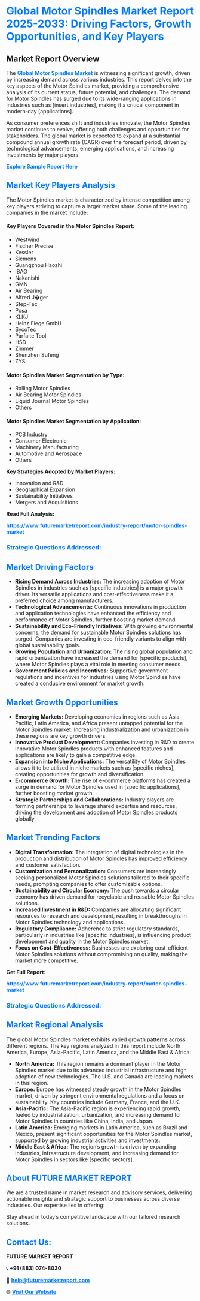<h1 style="color: #007BFF;">Global Motor Spindles Market Report 2025-2033: Driving Factors, Growth Opportunities, and Key Players</h1>

<section id="overview">
<h2>Market Report Overview</h2>
<p>The <a href="https://www.futuremarketreport.com/industry-report/motor-spindles-market" style="color: #007BFF; text-decoration: none;"><strong>Global Motor Spindles Market</strong></a> is witnessing significant growth, driven by increasing demand across various industries. This report delves into the key aspects of the Motor Spindles market, providing a comprehensive analysis of its current status, future potential, and challenges. The demand for Motor Spindles has surged due to its wide-ranging applications in industries such as [insert industries], making it a critical component in modern-day [applications].</p>
<p>As consumer preferences shift and industries innovate, the Motor Spindles market continues to evolve, offering both challenges and opportunities for stakeholders. The global market is expected to expand at a substantial compound annual growth rate (CAGR) over the forecast period, driven by technological advancements, emerging applications, and increasing investments by major players.</p>
</section>

<section id="overview">
<p><a href="https://www.futuremarketreport.com/request-sample/reportId=26428" style="color: #007BFF; text-decoration: none;"><strong>Explore Sample Report Here</strong></a></p>
</section>

<section id="key-players">
<h2 style="color: #007BFF;">Market Key Players Analysis</h2>
<p>The Motor Spindles market is characterized by intense competition among key players striving to capture a larger market share. Some of the leading companies in the market include:</p>
<h4>Key Players Covered in the Motor Spindles Report:</h4>
<ul><li>Westwind</li><li>Fischer Precise</li><li>Kessler</li><li>Siemens</li><li>Guangzhou Haozhi</li><li>IBAG</li><li>Nakanishi</li><li>GMN</li><li>Air Bearing</li><li>Alfred J�ger</li><li>Step-Tec</li><li>Posa</li><li>KLKJ</li><li>Heinz Fiege GmbH</li><li>SycoTec</li><li>Parfaite Tool</li><li>HSD</li><li>Zimmer</li><li>Shenzhen Sufeng</li><li>ZYS</li></ul>
<h4>Motor Spindles Market Segmentation by Type:</h4>
<ul><li>Rolling Motor Spindles</li><li>Air Bearing Motor Spindles</li><li>Liquid Journal Motor Spindles</li><li>Others</li></ul>

<h4>Motor Spindles Market Segmentation by Application:</h4>
<ul><li>PCB Industry</li><li>Consumer Electronic</li><li>Machinery Manufacturing</li><li>Automotive and Aerospace</li><li>Others</li></ul>
<p><strong>Key Strategies Adopted by Market Players:</strong></p>
<ul>
<li>Innovation and R&D</li>
<li>Geographical Expansion</li>
<li>Sustainability Initiatives</li>
<li>Mergers and Acquisitions</li>
</ul>
</section>

<section>
<p><strong>Read Full Analysis: </strong></p><a href="https://www.futuremarketreport.com/industry-report/motor-spindles-market" style="color: #007BFF; text-decoration: none;"><strong>https://www.futuremarketreport.com/industry-report/motor-spindles-market</strong></a>
<h3 style="color: #007BFF;">Strategic Questions Addressed:</h3>
</section>

<section id="driving-factors">
<h2 style="color: #007BFF;">Market Driving Factors</h2>
<ul>
<li><strong>Rising Demand Across Industries:</strong> The increasing adoption of Motor Spindles in industries such as [specific industries] is a major growth driver. Its versatile applications and cost-effectiveness make it a preferred choice among manufacturers.</li>
<li><strong>Technological Advancements:</strong> Continuous innovations in production and application technologies have enhanced the efficiency and performance of Motor Spindles, further boosting market demand.</li>
<li><strong>Sustainability and Eco-Friendly Initiatives:</strong> With growing environmental concerns, the demand for sustainable Motor Spindles solutions has surged. Companies are investing in eco-friendly variants to align with global sustainability goals.</li>
<li><strong>Growing Population and Urbanization:</strong> The rising global population and rapid urbanization have increased the demand for [specific products], where Motor Spindles plays a vital role in meeting consumer needs.</li>
<li><strong>Government Policies and Incentives:</strong> Supportive government regulations and incentives for industries using Motor Spindles have created a conducive environment for market growth.</li>
</ul>
</section>

<section id="growth-opportunities">
<h2 style="color: #007BFF;">Market Growth Opportunities</h2>
<ul>
<li><strong>Emerging Markets:</strong> Developing economies in regions such as Asia-Pacific, Latin America, and Africa present untapped potential for the Motor Spindles market. Increasing industrialization and urbanization in these regions are key growth drivers.</li>
<li><strong>Innovative Product Development:</strong> Companies investing in R&D to create innovative Motor Spindles products with enhanced features and applications are likely to gain a competitive edge.</li>
<li><strong>Expansion into Niche Applications:</strong> The versatility of Motor Spindles allows it to be utilized in niche markets such as [specific niches], creating opportunities for growth and diversification.</li>
<li><strong>E-commerce Growth:</strong> The rise of e-commerce platforms has created a surge in demand for Motor Spindles used in [specific applications], further boosting market growth.</li>
<li><strong>Strategic Partnerships and Collaborations:</strong> Industry players are forming partnerships to leverage shared expertise and resources, driving the development and adoption of Motor Spindles products globally.</li>
</ul>
</section>

<section id="trending-factors">
<h2 style="color: #007BFF;">Market Trending Factors</h2>
<ul>
<li><strong>Digital Transformation:</strong> The integration of digital technologies in the production and distribution of Motor Spindles has improved efficiency and customer satisfaction.</li>
<li><strong>Customization and Personalization:</strong> Consumers are increasingly seeking personalized Motor Spindles solutions tailored to their specific needs, prompting companies to offer customizable options.</li>
<li><strong>Sustainability and Circular Economy:</strong> The push towards a circular economy has driven demand for recyclable and reusable Motor Spindles solutions.</li>
<li><strong>Increased Investment in R&D:</strong> Companies are allocating significant resources to research and development, resulting in breakthroughs in Motor Spindles technology and applications.</li>
<li><strong>Regulatory Compliance:</strong> Adherence to strict regulatory standards, particularly in industries like [specific industries], is influencing product development and quality in the Motor Spindles market.</li>
<li><strong>Focus on Cost-Effectiveness:</strong> Businesses are exploring cost-efficient Motor Spindles solutions without compromising on quality, making the market more competitive.</li>
</ul>
</section>

<section>
<p><strong>Get Full Report: </strong></p><a href="https://www.futuremarketreport.com/industry-report/motor-spindles-market" style="color: #007BFF; text-decoration: none;"><strong>https://www.futuremarketreport.com/industry-report/motor-spindles-market</strong></a>
<h3 style="color: #007BFF;">Strategic Questions Addressed:</h3>
</section>


<section id="regional-analysis">
<h2 style="color: #007BFF;">Market Regional Analysis</h2>
<p>The global Motor Spindles market exhibits varied growth patterns across different regions. The key regions analyzed in this report include North America, Europe, Asia-Pacific, Latin America, and the Middle East & Africa:</p>
<ul>
<li><strong>North America:</strong> This region remains a dominant player in the Motor Spindles market due to its advanced industrial infrastructure and high adoption of new technologies. The U.S. and Canada are leading markets in this region.</li>
<li><strong>Europe:</strong> Europe has witnessed steady growth in the Motor Spindles market, driven by stringent environmental regulations and a focus on sustainability. Key countries include Germany, France, and the U.K.</li>
<li><strong>Asia-Pacific:</strong> The Asia-Pacific region is experiencing rapid growth, fueled by industrialization, urbanization, and increasing demand for Motor Spindles in countries like China, India, and Japan.</li>
<li><strong>Latin America:</strong> Emerging markets in Latin America, such as Brazil and Mexico, present significant opportunities for the Motor Spindles market, supported by growing industrial activities and investments.</li>
<li><strong>Middle East & Africa:</strong> The region’s growth is driven by expanding industries, infrastructure development, and increasing demand for Motor Spindles in sectors like [specific sectors].</li>
</ul>
</section>

<footer>
<h2 style="color: #007BFF;">About FUTURE MARKET REPORT</h2>
<p>We are a trusted name in market research and advisory services, delivering actionable insights and strategic support to businesses across diverse industries. Our expertise lies in offering:</p>

<p>Stay ahead in today’s competitive landscape with our tailored research solutions.</p>

<h2 style="color: #007BFF;">Contact Us:</h2>
<p><strong>FUTURE MARKET REPORT</strong></p>
<p>📞 <strong>+91 (883) 074-8030</strong></p>
<p>📧 <strong><a href="mailto:help@futuremarketreport.com" style="color: #007BFF;">help@futuremarketreport.com</a></strong></p>
<p>🌐 <strong><a href="https://www.futuremarketreport.com/" style="color: #007BFF;">Visit Our Website</a></strong></p>
</footer>